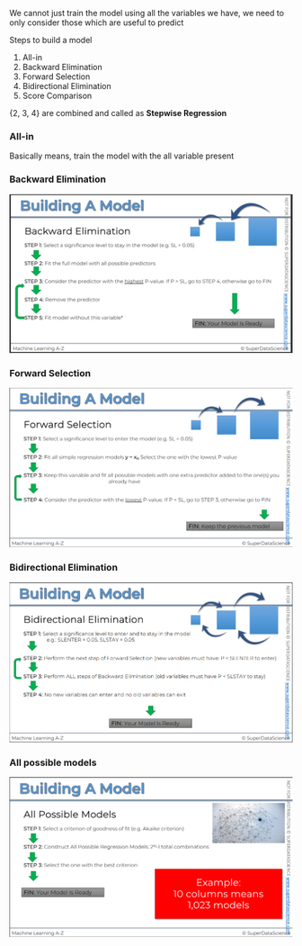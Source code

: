 We cannot just train the model using all the variables we have, we need to only consider those which are useful to predict

Steps to build a model
1. All-in
2. Backward Elimination
3. Forward Selection
4. Bidirectional Elimination
5. Score Comparison

{2, 3, 4} are combined and called as **Stepwise Regression**

### All-in
Basically means, train the model with the all variable present

### Backward Elimination
![Backward Elimination](images/backward_elimination.png)


### Forward Selection
![forward elimination](images/forward_elimination.png)


### Bidirectional Elimination
![bidirectional elimination](images/bidirectional_elimination.png)


### All possible models
![all possible models](images/all-possible-models.png)


